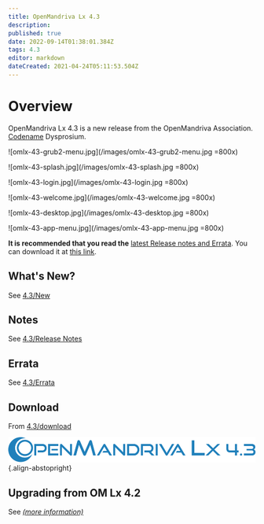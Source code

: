 ```yaml
---
title: OpenMandriva Lx 4.3
description: 
published: true
date: 2022-09-14T01:38:01.384Z
tags: 4.3
editor: markdown
dateCreated: 2021-04-24T05:11:53.504Z
---
```


# Overview
OpenMandriva Lx 4.3 is a new release from the OpenMandriva Association. [Codename](/en/policies/codename) Dysprosium.
<br>

![omlx-43-grub2-menu.jpg](/images/omlx-43-grub2-menu.jpg =800x)

![omlx-43-splash.jpg](/images/omlx-43-splash.jpg =800x)

![omlx-43-login.jpg](/images/omlx-43-login.jpg =800x)

![omlx-43-welcome.jpg](/images/omlx-43-welcome.jpg =800x)

![omlx-43-desktop.jpg](/images/omlx-43-desktop.jpg =800x)

![omlx-43-app-menu.jpg](/images/omlx-43-app-menu.jpg =800x)

**It is recommended that you read the** [latest Release notes and Errata](https://wiki.openmandriva.org/distribution/releases/current).
You can download it at [this link](https://sourceforge.net/projects/openmandriva/files/release/4.3/).

## What's New?
See [4.3/New](/distribution/releases/omlx43/new)

## Notes
See [4.3/Release Notes](/distribution/releases/omlx43/notes)

## Errata
See [4.3/Errata](/distribution/releases/omlx43/errata)

## Download
From [4.3/download](/en/distribution/releases/omlx43/download)

![header-tr-omlx43.svg](/assets/header-tr-omlx43.svg){.align-abstopright}

## Upgrading from OM Lx 4.2

See [*(more information)*](https://forum.openmandriva.org/t/upgrading-omlx-4-2-system-to-omlx-4-3/4338)